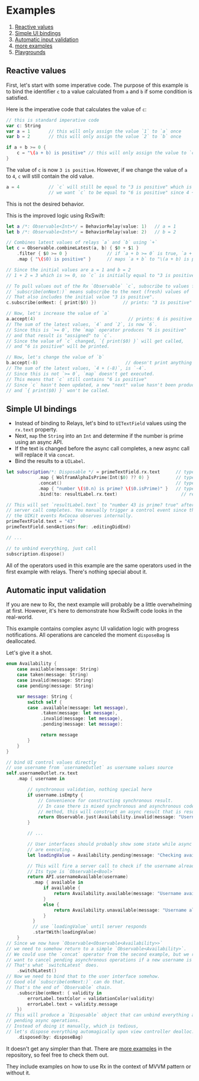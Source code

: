 Examples
========

1. [Reactive values](#reactive-values)
1. [Simple UI bindings](#simple-ui-bindings)
1. [Automatic input validation](#automatic-input-validation)
1. [more examples](../RxExample)
1. [Playgrounds](Playgrounds.md)

## Reactive values

First, let's start with some imperative code.
The purpose of this example is to bind the identifier `c` to a value calculated from `a` and `b` if some condition is satisfied.

Here is the imperative code that calculates the value of `c`:

```swift
// this is standard imperative code
var c: String
var a = 1       // this will only assign the value `1` to `a` once
var b = 2       // this will only assign the value `2` to `b` once

if a + b >= 0 {
    c = "\(a + b) is positive" // this will only assign the value to `c` once
}
```

The value of `c` is now `3 is positive`. However, if we change the value of `a` to `4`, `c` will still contain the old value.

```swift
a = 4           // `c` will still be equal to "3 is positive" which is not good
                // we want `c` to be equal to "6 is positive" since 4 + 2 = 6
```

This is not the desired behavior.

This is the improved logic using RxSwift:

```swift
let a /*: Observable<Int>*/ = BehaviorRelay(value: 1)   // a = 1
let b /*: Observable<Int>*/ = BehaviorRelay(value: 2)   // b = 2

// Combines latest values of relays `a` and `b` using `+`
let c = Observable.combineLatest(a, b) { $0 + $1 }
	.filter { $0 >= 0 }               // if `a + b >= 0` is true, `a + b` is passed to the map operator
	.map { "\($0) is positive" }      // maps `a + b` to "\(a + b) is positive"

// Since the initial values are a = 1 and b = 2
// 1 + 2 = 3 which is >= 0, so `c` is initially equal to "3 is positive"

// To pull values out of the Rx `Observable` `c`, subscribe to values from `c`.
// `subscribe(onNext:)` means subscribe to the next (fresh) values of `c`.
// That also includes the initial value "3 is positive".
c.subscribe(onNext: { print($0) })          // prints: "3 is positive"

// Now, let's increase the value of `a`
a.accept(4)                                   // prints: 6 is positive
// The sum of the latest values, `4` and `2`, is now `6`.
// Since this is `>= 0`, the `map` operator produces "6 is positive"
// and that result is "assigned" to `c`.
// Since the value of `c` changed, `{ print($0) }` will get called,
// and "6 is positive" will be printed.

// Now, let's change the value of `b`
b.accept(-8)                                 // doesn't print anything
// The sum of the latest values, `4 + (-8)`, is `-4`.
// Since this is not `>= 0`, `map` doesn't get executed.
// This means that `c` still contains "6 is positive"
// Since `c` hasn't been updated, a new "next" value hasn't been produced,
// and `{ print($0) }` won't be called.
```

## Simple UI bindings

* Instead of binding to Relays, let's bind to `UITextField` values using the `rx.text` property.
* Next, `map` the `String` into an `Int` and determine if the number is prime using an async API.
* If the text is changed before the async call completes, a new async call will replace it via `concat`.
* Bind the results to a `UILabel`.

```swift
let subscription/*: Disposable */ = primeTextField.rx.text      // type is Observable<String>
            .map { WolframAlphaIsPrime(Int($0) ?? 0) }          // type is Observable<Observable<Prime>>
            .concat()                                           // type is Observable<Prime>
            .map { "number \($0.n) is prime? \($0.isPrime)" }   // type is Observable<String>
            .bind(to: resultLabel.rx.text)                        // return Disposable that can be used to unbind everything

// This will set `resultLabel.text` to "number 43 is prime? true" after
// server call completes. You manually trigger a control event since those are
// the UIKit events RxCocoa observes internally.
primeTextField.text = "43"
primeTextField.sendActions(for: .editingDidEnd)

// ...

// to unbind everything, just call
subscription.dispose()
```

All of the operators used in this example are the same operators used in the first example with relays. There's nothing special about it.

## Automatic input validation

If you are new to Rx, the next example will probably be a little overwhelming at first. However, it's here to demonstrate how RxSwift code looks in the real-world.

This example contains complex async UI validation logic with progress notifications.
All operations are canceled the moment `disposeBag` is deallocated.

Let's give it a shot.

```swift
enum Availability {
    case available(message: String)
    case taken(message: String)
    case invalid(message: String)
    case pending(message: String)

    var message: String {
        switch self {
        case .available(message: let message),
             .taken(message: let message),
             .invalid(message: let message),
             .pending(message: let message): 

             return message
        }
    }
}

// bind UI control values directly
// use username from `usernameOutlet` as username values source
self.usernameOutlet.rx.text
    .map { username in

        // synchronous validation, nothing special here
        if username.isEmpty {
            // Convenience for constructing synchronous result.
            // In case there is mixed synchronous and asynchronous code inside the same
            // method, this will construct an async result that is resolved immediately.
            return Observable.just(Availability.invalid(message: "Username can't be empty."))
        }

        // ...

        // User interfaces should probably show some state while async operations
        // are executing.
        let loadingValue = Availability.pending(message: "Checking availability ...")

        // This will fire a server call to check if the username already exists.
        // Its type is `Observable<Bool>`
        return API.usernameAvailable(username)
          .map { available in
              if available {
                  return Availability.available(message: "Username available")
              }
              else {
                  return Availability.unavailable(message: "Username already taken")
              }
          }
          // use `loadingValue` until server responds
          .startWith(loadingValue)
    }
// Since we now have `Observable<Observable<Availability>>`
// we need to somehow return to a simple `Observable<Availability>`.
// We could use the `concat` operator from the second example, but we really
// want to cancel pending asynchronous operations if a new username is provided.
// That's what `switchLatest` does.
    .switchLatest()
// Now we need to bind that to the user interface somehow.
// Good old `subscribe(onNext:)` can do that.
// That's the end of `Observable` chain.
    .subscribe(onNext: { validity in
        errorLabel.textColor = validationColor(validity)
        errorLabel.text = validity.message
    })
// This will produce a `Disposable` object that can unbind everything and cancel
// pending async operations.
// Instead of doing it manually, which is tedious,
// let's dispose everything automagically upon view controller dealloc.
    .disposed(by: disposeBag)
```

It doesn't get any simpler than that. There are [more examples](../RxExample) in the repository, so feel free to check them out.

They include examples on how to use Rx in the context of MVVM pattern or without it.
